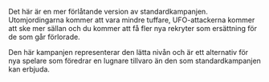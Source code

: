 Det här är en mer förlåtande version av standardkampanjen.
Utomjordingarna kommer att vara mindre tuffare, UFO-attackerna kommer
att ske mer sällan och du kommer att få fler nya rekryter som ersättning
för de som går förlorade.

Den här kampanjen representerar den lätta nivån och är ett alternativ
för nya spelare som föredrar en lugnare tillvaro än den som
standardkampanjen kan erbjuda.